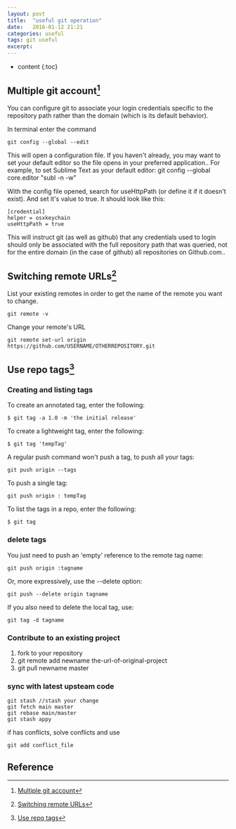 ```yaml
---
layout: post
title:  "useful git operation"
date:   2016-01-12 21:21
categories: useful
tags: git useful
excerpt: 
---
```

* content
{:toc}

## Multiple git account[^3]

[^3]: [Multiple git account](http://mherman.org/blog/2013/09/16/managing-multiple-github-accounts/#.Vp7VHTZZEUV)

You can configure git to associate your login credentials specific to the repository path rather than the domain (which is its default behavior).

In terminal enter the command

```
git config --global --edit
```
This will open a configuration file. If you haven't already, you may want to set your default editor so the file opens in your preferred application.. For example, to set Sublime Text as your default editor: git config --global core.editor "subl -n -w"

With the config file opened, search for useHttpPath (or define it if it doesn't exist). And set it's value to true. It should look like this:

```
[credential]
helper = osxkeychain
useHttpPath = true
```

This will instruct git (as well as github) that any credentials used to login should only be associated with the full repository path that was queried, not for the entire domain (in the case of github) all repositories on Github.com..


## Switching remote URLs[^0]
[^0]: [Switching remote URLs](https://help.github.com/articles/changing-a-remote-s-url/)

List your existing remotes in order to get the name of the remote you want to change.

```
git remote -v
```

Change your remote's URL

```
git remote set-url origin https://github.com/USERNAME/OTHERREPOSITORY.git
```


## Use repo tags[^1]
### Creating and listing tags
To create an annotated tag, enter the following:

```
$ git tag -a 1.0 -m 'the initial release'
```

To create a lightweight tag, enter the following:

```
$ git tag 'tempTag'
```

A regular push command won't push a tag, to push all your tags:

```
git push origin --tags
```

To push a single tag:

```
git push origin : tempTag
```

To list the tags in a repo, enter the following:

```
$ git tag
```

### delete tags
You just need to push an 'empty' reference to the remote tag name:

```
git push origin :tagname
```

Or, more expressively, use the --delete option:

```
git push --delete origin tagname
```

If you also need to delete the local tag, use:

```
git tag -d tagname
```

[^1]: [Use repo tags](https://confluence.atlassian.com/bitbucket/use-repo-tags-321860179.html)

### Contribute to an existing project

1. fork to your repository
2. git remote add newname the-url-of-original-project
3. git pull newname master

### sync with latest upsteam code

```
git stash //stash your change
git fetch main master
git rebase main/master
git stash appy
```

if has conflicts, solve conflicts and use 

```
git add conflict_file
```
## Reference
